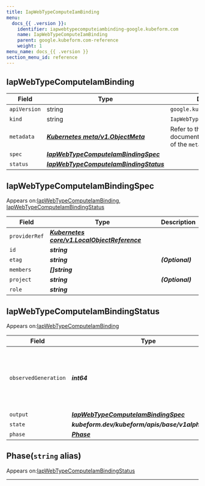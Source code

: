 ```yaml
---
title: IapWebTypeComputeIamBinding
menu:
  docs_{{ .version }}:
    identifier: iapwebtypecomputeiambinding-google.kubeform.com
    name: IapWebTypeComputeIamBinding
    parent: google.kubeform.com-reference
    weight: 1
menu_name: docs_{{ .version }}
section_menu_id: reference
---
```


## IapWebTypeComputeIamBinding
| Field | Type | Description |
| ------ | ----- | ----------- |
| `apiVersion` | string | `google.kubeform.com/v1alpha1` |
|    `kind` | string | `IapWebTypeComputeIamBinding` |
| `metadata` | ***[Kubernetes meta/v1.ObjectMeta](https://v1-18.docs.kubernetes.io/docs/reference/generated/kubernetes-api/v1.18/#objectmeta-v1-meta)***|Refer to the Kubernetes API documentation for the fields of the `metadata` field.|
| `spec` | ***[IapWebTypeComputeIamBindingSpec](#iapwebtypecomputeiambindingspec)***||
| `status` | ***[IapWebTypeComputeIamBindingStatus](#iapwebtypecomputeiambindingstatus)***||
## IapWebTypeComputeIamBindingSpec

Appears on:[IapWebTypeComputeIamBinding](#iapwebtypecomputeiambinding), [IapWebTypeComputeIamBindingStatus](#iapwebtypecomputeiambindingstatus)

| Field | Type | Description |
| ------ | ----- | ----------- |
| `providerRef` | ***[Kubernetes core/v1.LocalObjectReference](https://v1-18.docs.kubernetes.io/docs/reference/generated/kubernetes-api/v1.18/#localobjectreference-v1-core)***||
| `id` | ***string***||
| `etag` | ***string***| ***(Optional)*** |
| `members` | ***[]string***||
| `project` | ***string***| ***(Optional)*** |
| `role` | ***string***||
## IapWebTypeComputeIamBindingStatus

Appears on:[IapWebTypeComputeIamBinding](#iapwebtypecomputeiambinding)

| Field | Type | Description |
| ------ | ----- | ----------- |
| `observedGeneration` | ***int64***| ***(Optional)*** Resource generation, which is updated on mutation by the API Server.|
| `output` | ***[IapWebTypeComputeIamBindingSpec](#iapwebtypecomputeiambindingspec)***| ***(Optional)*** |
| `state` | ***kubeform.dev/kubeform/apis/base/v1alpha1.State***| ***(Optional)*** |
| `phase` | ***[Phase](#phase)***| ***(Optional)*** |
## Phase(`string` alias)

Appears on:[IapWebTypeComputeIamBindingStatus](#iapwebtypecomputeiambindingstatus)

---
